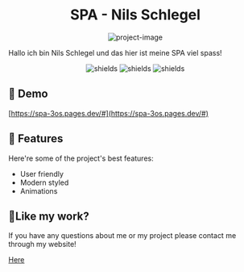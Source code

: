 <h1 align="center" id="title">SPA - Nils Schlegel</h1>

<p align="center"><img src="https://socialify.git.ci/NilsJanosch/spa-3os/image?font=Raleway&amp;forks=1&amp;issues=1&amp;name=1&amp;owner=1&amp;pattern=Circuit%20Board&amp;stargazers=1&amp;theme=Dark" alt="project-image"></p>

<p id="description">Hallo ich bin Nils Schlegel und das hier ist meine SPA viel spass!</p>

<p align="center"><img src="https://img.shields.io/badge/<HTML>-<Used for the website structuring>-<COLOR>" alt="shields">
  <img src="https://img.shields.io/badge/CSS-Used%20to%20style%20the%20website-blue" alt="shields">
  <img src="https://img.shields.io/badge/JS-Used%20to%20animate%20the%20website-yellow" alt="shields"></p>

<h2>🚀 Demo</h2>

[https://spa-3os.pages.dev/#](https://spa-3os.pages.dev/#)

  
  
<h2>🧐 Features</h2>

Here're some of the project's best features:

*   User friendly
*   Modern styled
*   Animations

<h2>💖Like my work?</h2>

If you have any questions about me or my project please contact me through my website!<p>[Here](https://spa-3os.pages.dev/#contact)</p>
